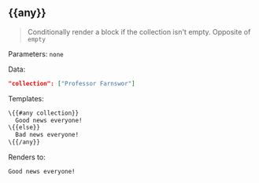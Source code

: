 ## \{{any}}

> Conditionally render a block if the collection isn't empty. Opposite of `empty`

Parameters: `none`

Data:

```json
"collection": ["Professor Farnswor"]
```
Templates:

```handlebars
\{{#any collection}}
  Good news everyone!
\{{else}}
  Bad news everyone!
\{{/any}}
```

Renders to:

```
Good news everyone!
```
